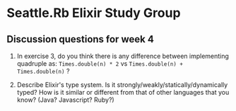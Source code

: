 # Seattle.Rb Elixir Study Group

## Discussion questions for week 4

1. In exercise 3, do you think there is any difference between implementing quadruple as: `Times.double(n) * 2` vs `Times.double(n) + Times.double(n)` ?

2. Describe Elixir's type system. Is it strongly/weakly/statically/dynamically typed? How is it similar or different from that of other languages that you know? (Java? Javascript? Ruby?)
